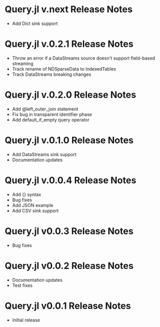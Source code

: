 Query.jl v.next Release Notes
=============================
* Add Dict sink support

Query.jl v.0.2.1 Release Notes
=================================
* Throw an error if a DataStreams source doesn't support field-based streaming
* Track rename of NDSparseData to IndexedTables
* Track DataStreams breaking changes

Query.jl v.0.2.0 Release Notes
=================================
* Add @left_outer_join statement
* Fix bug in transparent identifier phase
* Add default_if_empty query operator

Query.jl v.0.1.0 Release Notes
=================================
* Add DataStreams sink support
* Documentation updates

Query.jl v.0.0.4 Release Notes
=================================
* Add {} syntax
* Bug fixes
* Add JSON example
* Add CSV sink support

Query.jl v0.0.3 Release Notes
=================================
* Bug fixes

Query.jl v0.0.2 Release Notes
=================================
* Documentation updates
* Test fixes

Query.jl v0.0.1 Release Notes
=================================
* Initial release
